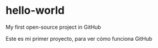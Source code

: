 # hello-world
My first open-source project in GitHub


Este es mi primer proyecto, para ver cómo funciona GitHub
